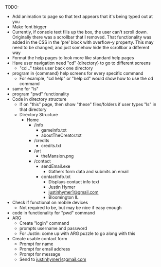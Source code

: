 TODO:

- Add animation to page so that text appears that it's being typed out at you
- Make font bigger
- Currently, if console text fills up the box, the user can't scroll down. Originally there was a scrollbar that I removed. That functionality was added in the CSS in the 'pre' block with overflow-y property. This may need to be changed, and just somehow hide the scrollbar a different way
- Format the help pages to look more like standard help pages
- Have user navigation need "cd" {directory} to go to different screens
    - "cd .." takes user back one directory
- program in {command} help screens for every specific command
    - For example, "cd help" or "help cd" would show how to use the cd command
- same for "ls"
- program "pwd" functionality
- Code in directory structure
    - If on "this" page, then show "these" files/folders if user types "ls" in that directory
    - Directory Structure
        - Home
            - /info
                - gameInfo.txt
                - aboutTheCreator.txt
            - /credits
                - credits.txt
            - /art
                - theMansion.png
            - /contact
                - sendEmail.exe
                    - Gathers form data and submits an email
                - contactInfo.txt
                    - Displays contact info text
                    - Justin Hymer
                    - justinhymer1@gmail.com
                    - Bloomington IL
- Check if functional on mobile devices
    - Not required to be, but may be nice if easy enough
- code in functionality for "pwd" command
- ARG
    - Create "login" command
    - prompts username and password
    - For Justin: come up with ARG puzzle to go along with this
- Create usable contact form
    - Prompt for name
    - Prompt for email address
    - Prompt for message
    - Send to justinhymer1@gmail.com